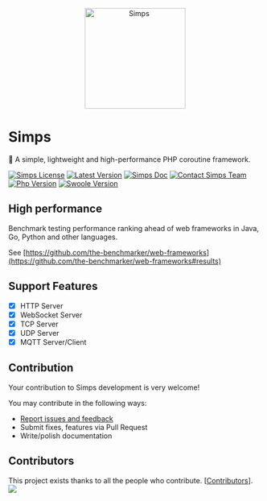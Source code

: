 <p align="center">
    <a href="https://simps.io" target="_blank">
        <img src="https://cdn.jsdelivr.net/gh/sy-records/staticfile@master/images/simps.png" alt="Simps" height="200px" />
    </a>
</p>

# Simps

🚀 A simple, lightweight and high-performance PHP coroutine framework.

[![Simps License](https://img.shields.io/packagist/l/simple-swoole/simps?color=blue)](https://github.com/simple-swoole/simps/blob/master/LICENSE)
[![Latest Version](https://img.shields.io/packagist/v/simple-swoole/simps.svg)](https://packagist.org/packages/simple-swoole/simps)
[![Simps Doc](https://img.shields.io/badge/docs-passing-blue.svg)](https://doc.simps.io)
[![Contact Simps Team](https://img.shields.io/badge/contact-@SimpsTeam-blue.svg?style=flat)](mailto:team@simps.io)
[![Php Version](https://img.shields.io/badge/php-%3E=7.1-brightgreen.svg)](https://www.php.net)
[![Swoole Version](https://img.shields.io/badge/swoole-%3E=4.4.0-brightgreen.svg)](https://github.com/swoole/swoole-src)

## High performance

Benchmark testing performance ranking ahead of web frameworks in Java, Go, Python and other languages.

See [https://github.com/the-benchmarker/web-frameworks](https://github.com/the-benchmarker/web-frameworks#results)


## Support Features

* [x] HTTP Server
* [x] WebSocket Server
* [x] TCP Server
* [x] UDP Server
* [x] MQTT Server/Client

## Contribution

Your contribution to Simps development is very welcome!

You may contribute in the following ways:

* [Report issues and feedback](https://github.com/simple-swoole/simps/issues)
* Submit fixes, features via Pull Request
* Write/polish documentation

## Contributors

This project exists thanks to all the people who contribute. [[Contributors](https://github.com/simple-swoole/simps/graphs/contributors)].
<a href="https://github.com/simple-swoole/simps/graphs/contributors"><img src="https://opencollective.com/simps/contributors.svg?width=890" /></a>
